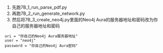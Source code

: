 1. 先跑7B_1_run_parse_pdf.py
2. 再跑7B_2_run_generate_network.py
3. 然后将7B_3_create_neo4j.py里面的Neo4j Aura的服务器地址和密码改为你自己的服务器地址和密码

```
uri = "你自己的Neo4j Aura服务器地址"
user = "neo4j"
password = "你自己的Neo4j Aura密码"
```
